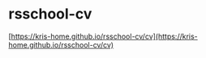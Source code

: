 # rsschool-cv
 [https://kris-home.github.io/rsschool-cv/cv](https://kris-home.github.io/rsschool-cv/cv)